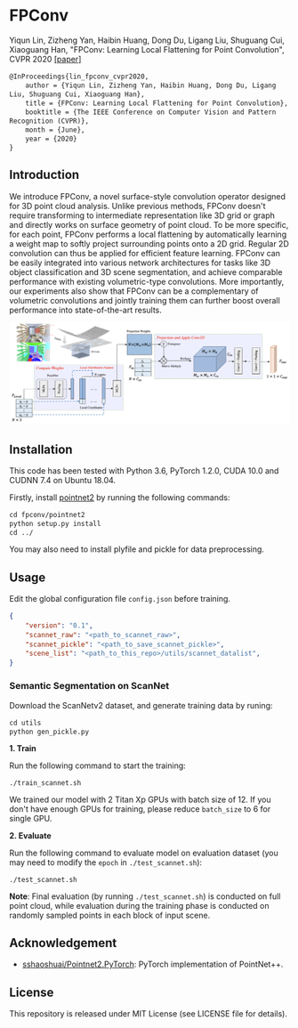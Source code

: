 # FPConv

Yiqun Lin, Zizheng Yan, Haibin Huang, Dong Du, Ligang Liu, Shuguang Cui, Xiaoguang Han, "FPConv: Learning Local Flattening for Point Convolution", CVPR 2020 [[paper]](https://arxiv.org/abs/2002.10701)

```
@InProceedings{lin_fpconv_cvpr2020,
    author = {Yiqun Lin, Zizheng Yan, Haibin Huang, Dong Du, Ligang Liu, Shuguang Cui, Xiaoguang Han},
    title = {FPConv: Learning Local Flattening for Point Convolution},
    booktitle = {The IEEE Conference on Computer Vision and Pattern Recognition (CVPR)},
    month = {June},
    year = {2020}
}
```

## Introduction

We introduce FPConv, a novel surface-style convolution operator designed for 3D point cloud analysis. Unlike previous methods, FPConv doesn't require transforming to intermediate representation like 3D grid or graph and directly works on surface geometry of point cloud. To be more specific, for each point, FPConv performs a local flattening by automatically learning a weight map to softly project surrounding points onto a 2D grid. Regular 2D convolution can thus be applied for efficient feature learning. FPConv can be easily integrated into various network architectures for tasks like 3D object classification and 3D scene segmentation, and achieve comparable performance with existing volumetric-type convolutions. More importantly, our experiments also show that FPConv can be a complementary of volumetric convolutions and jointly training them can further boost overall performance into state-of-the-art results.

![fig3](figures/fig3.png)

## Installation

This code has been tested with Python 3.6, PyTorch 1.2.0, CUDA 10.0 and CUDNN 7.4 on Ubuntu 18.04. 

Firstly, install [pointnet2](https://github.com/sshaoshuai/Pointnet2.PyTorch) by running the following commands:

```shell
cd fpconv/pointnet2
python setup.py install
cd ../
```

You may also need to install plyfile and pickle for data preprocessing.

## Usage

Edit the global configuration file `config.json` before training.

```json
{
    "version": "0.1",
    "scannet_raw": "<path_to_scannet_raw>",
    "scannet_pickle": "<path_to_save_scannet_pickle>",
    "scene_list": "<path_to_this_repo>/utils/scannet_datalist",
}
```

### Semantic Segmentation on ScanNet

Download the ScanNetv2 dataset, and generate training data by runing:

```shell
cd utils
python gen_pickle.py
```

__1. Train__

Run the following command to start the training:

```
./train_scannet.sh
```

We trained our model with 2 Titan Xp GPUs with batch size of 12. If you don't have enough GPUs for training, please reduce `batch_size` to 6 for single GPU.

__2. Evaluate__

Run the following command to evaluate model on evaluation dataset (you may need to modify the `epoch` in `./test_scannet.sh`):

```shell
./test_scannet.sh
```

__Note__: Final evaluation (by running `./test_scannet.sh`) is conducted on full point cloud, while evaluation during the training phase is conducted on randomly sampled points in each block of input scene.

## Acknowledgement

- [sshaoshuai/Pointnet2.PyTorch](https://github.com/sshaoshuai/Pointnet2.PyTorch): PyTorch implementation of PointNet++.

## License

This repository is released under MIT License (see LICENSE file for details).

